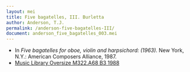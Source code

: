 ```yaml
---
layout: mei
title: Five bagatelles, III. Burletta
author: Anderson, T.J.
permalink: /anderson-five-bagatelles-III/
document: anderson_five_bagatelles_003.mei
---
```


- In *Five bagatelles for oboe, violin and harpsichord: (1963).* New York, N.Y.: American Composers Alliance, 1987.
- <a href="https://tufts-primo.hosted.exlibrisgroup.com/permalink/f/bnf7qa/01TUN_ALMA2194856370003851" target="_blank">Music Library Oversize M322.A68 B3 1988</a>
